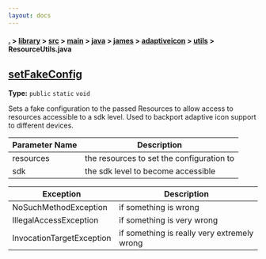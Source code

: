 ```yaml
---
layout: docs
---
```

#### [.](./../../../../../../../index) > [library](./../../../../../../index) > [src](./../../../../../index) > [main](./../../../../index) > [java](./../../../index) > [james](./../../index) > [adaptiveicon](./../index) > [utils](./index) > **ResourceUtils.java**

## [setFakeConfig](https://github.com/TheAndroidMaster/AdaptiveIconView/blob/master/library/src/main/java/james/adaptiveicon/utils/ResourceUtils.java#L14)

**Type:** `public` `static` `void`

Sets a fake configuration to the passed Resources to allow access to resources 
accessible to a sdk level. Used to backport adaptive icon support to different 
devices. 





|Parameter Name|Description|
|-----|-----|
|resources|the resources to set the configuration to|
|sdk|the sdk level to become accessible|




|Exception|Description|
|-----|-----|
|NoSuchMethodException|if something is wrong|
|IllegalAccessException|if something is very wrong|
|InvocationTargetException|if something is really very extremely wrong  |





